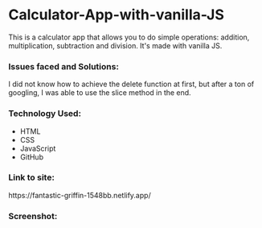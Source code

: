 # Calculator-App-with-vanilla-JS
This is a calculator app that allows you to do simple operations: addition, multiplication, subtraction and division. It's made with vanilla JS.

<h3>Issues faced and Solutions:</h3>
I did not know how to achieve the delete function at first, but after a ton of googling, I was able to use the slice method in the end. 

<h3>Technology Used:</h3>

- HTML
- CSS
- JavaScript
- GitHub


<h3>Link to site:</h3>
https://fantastic-griffin-1548bb.netlify.app/


<h3>Screenshot:</h3>
